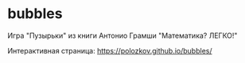 # bubbles
Игра "Пузырьки" из книги Антонио Грамши "Математика? ЛЕГКО!"

Интерактивная страница:
https://polozkov.github.io/bubbles/
